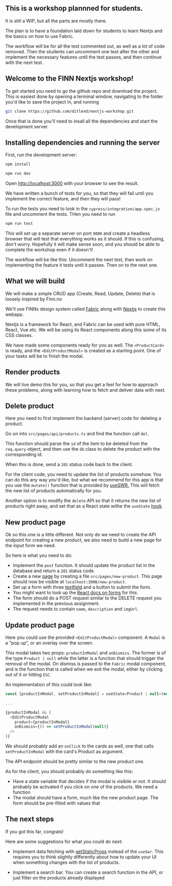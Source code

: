 
## This is a workshop plannned for students.

It is still a WIP, but all the parts are mostly there. 

The plan is to have a foundation laid down for students to learn Nextjs and the basics on how to use Fabric.

The workflow will be for all the test commented out, as well as a lot of code removed. Then the students can uncomment
one test after the other and implement the necessary features until the test passes, and then continue with the next test.


## Welcome to the FINN Nextjs workshop!

To get started you need to go the github repo and download the project.
This is easiest done by opening a terminal window, navigating to the folder you'd like to save the project in,
and running 
```bash
git clone https://github.com/ditlexd/nextjs-workshop.git
```

Once that is done you'll need to insall all the dependencies and start the development server.

## Installing dependencies and running the server

First, run the development server:

```bash
npm install

npm run dev
```


Open [http://localhost:3000](http://localhost:3000) with your browser to see the result.

We have written a bunch of tests for you, so that they will fail until you implement the correct feature,
and then they will pass!

To run the tests you need to look in the `cypress/integration/app.spec.js` file and uncomment the tests.
THen you need to run
```bash
npm run test
```

This will set up a separate server on port `9000` and create a headless browser that will test that everything
works as it should. If this is confusing, don't worry. Hopefully it will make sense soon, and you should be able
to complete the workshop even if it doesn't! 

The workflow will be like this: Uncomment the next test, then work on implementing the feature it tests until it passes.
Then on to the next one.

## What we will build

We will make a simple CRUD app (Create, Read, Update, Delete) that is loosely inspired by Finn.no

We'll use FINNs design system called [Fabric](https://www.fabric-ds.io/) along with [Nextjs](https://nextjs.org/) to create this webapp.

Nextjs is a framework for React, and Fabric can be used with pure HTML, React, Vue etc. We will be using its React components along this
some of its CSS classes. 

We have made some components ready for you as well. The `<ProductCard>` is ready, and the `<EditProductModal>` is 
created as a starting point. One of your tasks will be to finish the modal.

## Render products

We will live demo this for you, so that you get a feel for how to approach these problems, along with learning how to
fetch and deliver data with next. 

## Delete product

Here you need to first implement the backend (server) code for deleting a product. 

Go on into `src/pages/api/products.ts` and find the function call `del`. 

This function should parse the `id` of the item to be deleted from the `req.query` object, and then use the `db` class
to delete the product with the corresponding id. 

When this is done, send a `201` status code back to the client.

For the client code, you need to update the list of products somehow. You can do this any way you'd like, but what we
recommend for this app is that you use the `mutate()` function that is provided by [useSWR.](https://swr.vercel.app/docs/mutation)
This will fetch the new list of products automatically for you. 

Another option is to modify the `delete` API so that it returns the new list of products right away, and set that 
as a React state withe the `useState` [hook](https://reactjs.org/docs/hooks-state.html).


## New product page

Ok so this one is a little different. Not only do we need to create the API endpoint for creating a new product, we also
need to build a new page for the input form we need. 

So here is what you need to do: 
- Implement the `post` function. It should update the product list in the database and return a `201` status code. 
- Create a new [page](https://nextjs.org/docs/basic-features/pages) by creating a file `src/pages/new-product`. This page should now be visible at `localhost:3000/new-product`.
- Set up a form with three [textfield](https://react.fabric-ds.io/textfield) and a button to submit the form.
- You might want to look up the [React docs on forms](https://reactjs.org/docs/forms.html) for this.
- The form should do a POST request similar to the DELETE request you implemented in the previous assignment.
- The request needs to contain `name`, `description` and `imgUrl`.

## Update product page

Here you could use the provided `<EditProductModal>` component. A `Modal` is a "pop up", or an overlay over the screen.

This modal takes two props: `productInModal` and `onDismiss`. The former is of the type `Product | null` while the latter
is a function that should trigger the removal of the modal. 
On dismiss is passed to the `Fabric` modal component, and is the function that is called when we exit the modal, either
by clicking out of it or hitting `ESC`.


An implementation of this could look like: 

```js
const [productInModal, setProductInModal] = useState<Product | null>(null);

...

{productInModal && (
  <EditProductModal
    product={productInModal}
    onDismiss={() => setProductInModal(null)}
  />
)}
```

We should probably add an `onClick` to the cards as well, one that calls `setProductInModal` with the card's Product as
argument. 

The API endpoint should be pretty similar to the new product one.

As for the client, you should probably do something like this:
- Have a state variable that decides if the modal is visibile or not. It should probably be activated if you click on
one of the products. We need a function 
- The modal should have a form, much like the new product page. The form should be pre-filled with values that 

## The next steps

If you got this far, congrats! 

Here are some suggestions for what you could do next: 

- Implement data fetching with [getStaticProps](https://nextjs.org/docs/basic-features/data-fetching#getstaticprops-static-generation)
instead of the `useSwr`. This requires you to think slightly differently about how to update your UI when something changes
with the list of products.
  
- Implement a search bar. You can create a search function in the API, or just filter on the products already displayed

